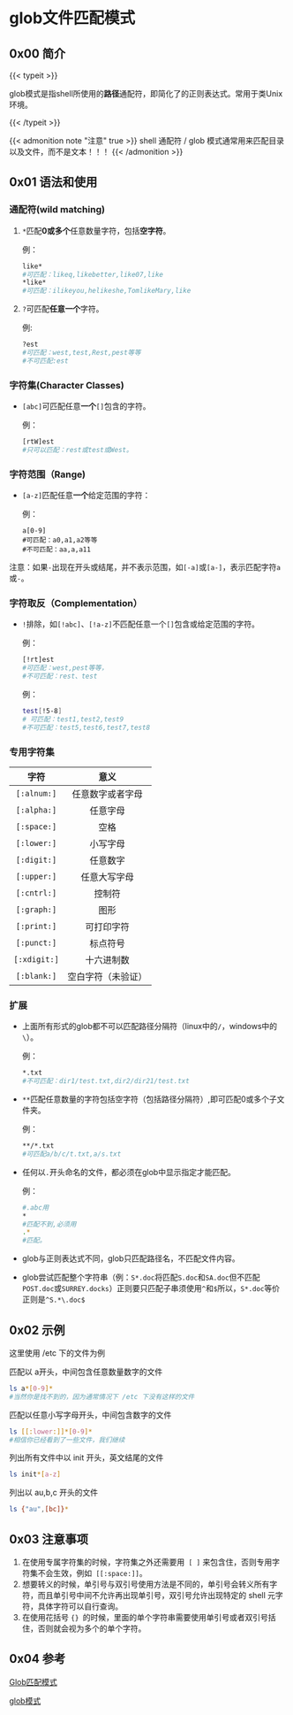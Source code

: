 # glob文件匹配模式


<!--more-->

## 0x00 简介

{{< typeit >}}

glob模式是指shell所使用的**路径**通配符，即简化了的正则表达式。常用于类Unix环境。

{{< /typeit >}}

{{< admonition note "注意" true >}}
shell 通配符 / glob 模式通常用来匹配目录以及文件，而不是文本！！！
{{< /admonition >}}

## 0x01 语法和使用

### 通配符(wild matching)

1. `*`匹配**0或多个**任意数量字符，包括**空字符**。

   例：

   ```sh
   like* 
   #可匹配：likeq,likebetter,like07,like
   *like* 
   #可匹配：ilikeyou,helikeshe,TomlikeMary,like
   ```

2. `?`可匹配**任意一个**字符。

   例:

   ```sh
   ?est 
   #可匹配：west,test,Rest,pest等等
   #不可匹配:est
   ```

### 字符集(Character Classes)

- `[abc]`可匹配任意**一个**`[]`包含的字符。

  例：
  ```sh
  [rtW]est
  #只可以匹配：rest或test或West。
  ```

### 字符范围（Range)

-  `[a-z]`匹配任意**一个**给定范围的字符：

   例：

   ```shell
   a[0-9]
   #可匹配：a0,a1,a2等等
   #不可匹配：aa,a,a11
   ```
   

注意：如果`-`出现在开头或结尾，并不表示范围，如`[-a]`或`[a-]`，表示匹配字符`a`或`-`。

### 字符取反（Complementation）

- `!`排除，如`[!abc]`、`[!a-z]`不匹配任意一个`[]`包含或给定范围的字符。

  例：

  ```sh
  [!rt]est
  #可匹配：west,pest等等，
  #不可匹配：rest、test
  ```

  例：

  ```sh
  test[!5-8]
  # 可匹配：test1,test2,test9
  #不可匹配：test5,test6,test7,test8
  ```

### 专用字符集

|     字符     |        意义        |
| :----------: | :----------------: |
| `[:alnum:]`  |  任意数字或者字母  |
| `[:alpha:]`  |      任意字母      |
| `[:space:]`  |        空格        |
| `[:lower:]`  |      小写字母      |
| `[:digit:]`  |      任意数字      |
| `[:upper:]`  |    任意大写字母    |
| `[:cntrl:]`  |       控制符       |
| `[:graph:]`  |        图形        |
| `[:print:]`  |     可打印字符     |
| `[:punct:]`  |      标点符号      |
| `[:xdigit:]` |     十六进制数     |
| `[:blank:]`  | 空白字符（未验证） |



### 扩展

- 上面所有形式的glob都不可以匹配路径分隔符（linux中的`/`，windows中的`\`）。

  例：

  ```sh
  *.txt
  #不可匹配：dir1/test.txt,dir2/dir21/test.txt
  ```

  

- `**`匹配任意数量的字符包括空字符（包括路径分隔符）,即可匹配0或多个子文件夹。

  例：

  ```sh
  **/*.txt
  #可匹配a/b/c/t.txt,a/s.txt
  ```

- 任何以`.`开头命名的文件，都必须在glob中显示指定才能匹配。

  例：

  ```sh
  #.abc用
  *
  #匹配不到,必须用
  .*
  #匹配。
  ```

- glob与正则表达式不同，glob只匹配路径名，不匹配文件内容。

- glob尝试匹配整个字符串（例：`S*.doc`将匹配`S.doc`和`SA.doc`但不匹配`POST.doc`或`SURREY.docks`）正则要只匹配子串须使用`^`和`$`所以，`S*.doc`等价正则是`^S.*\.doc$`

## 0x02 示例

这里使用 /etc 下的文件为例

匹配以 a开头，中间包含任意数量数字的文件

```sh
ls a*[0-9]*
#当然你是找不到的，因为通常情况下 /etc 下没有这样的文件
```

匹配以任意小写字母开头，中间包含数字的文件

```sh
ls [[:lower:]]*[0-9]*
#相信你已经看到了一些文件，我们继续
```

列出所有文件中以 init 开头，英文结尾的文件

```sh
ls init*[a-z]
```

列出以 au,b,c 开头的文件

```sh
ls {"au",[bc]}* 
```

## 0x03 注意事项

1. 在使用专属字符集的时候，字符集之外还需要用` [ ]` 来包含住，否则专用字符集不会生效，例如` [[:space:]]`。
2. 想要转义的时候，单引号与双引号使用方法是不同的，单引号会转义所有字符，而且单引号中间不允许再出现单引号，双引号允许出现特定的 shell 元字符，具体字符可以自行查询。
3. 在使用花括号 `{} `的时候，里面的单个字符串需要使用单引号或者双引号括住，否则就会视为多个的单个字符。

## 0x04 参考

[Glob匹配模式](https://www.jianshu.com/p/add26e0f9c93)

[glob模式](https://www.cnblogs.com/xdlysk/p/5183604.html)
